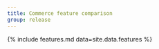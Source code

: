 ```yaml
---
title: Commerce feature comparison
group: release
---
```


{% include features.md data=site.data.features %}
